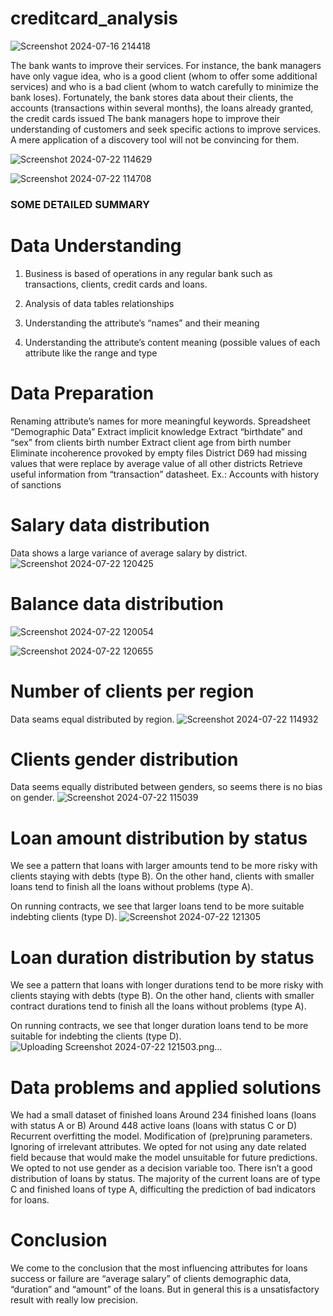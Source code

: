 # creditcard_analysis
![Screenshot 2024-07-16 214418](https://github.com/user-attachments/assets/c82322bb-7f17-4dae-9dac-54c8e0be38cf)

The bank wants to improve their services. For instance, the bank managers have only vague idea, who is a good client (whom to offer some additional services) and who is a bad client (whom to watch carefully to minimize the bank loses). Fortunately, the bank stores data about their clients, the accounts (transactions within several months), the loans already granted, the credit cards issued The bank managers hope to improve their understanding of customers and seek specific actions to improve services. A mere application of a discovery tool will not be convincing for them.


![Screenshot 2024-07-22 114629](https://github.com/user-attachments/assets/16db9a97-1611-4e54-9188-d62165fefc39)


![Screenshot 2024-07-22 114708](https://github.com/user-attachments/assets/d2549ec8-333a-43c2-a967-4cc5731ddd55)


### SOME DETAILED SUMMARY 
# Data Understanding
1. Business is based of operations in any regular bank such as transactions, clients, credit cards and loans.

2. Analysis of data tables relationships
3. Understanding the attribute’s “names” and their meaning
4. Understanding the attribute’s content meaning (possible values of each attribute like the range and type


# Data Preparation

Renaming attribute’s names for more meaningful keywords.
Spreadsheet “Demographic Data”
Extract implicit knowledge
Extract “birthdate” and “sex” from clients birth number
Extract client age from birth number
Eliminate incoherence provoked by empty files
District D69 had missing values that were replace by average value of all other districts
Retrieve useful information from “transaction” datasheet.
Ex.: Accounts with history of sanctions

#  Salary data distribution

Data shows a large variance of average salary by district.
![Screenshot 2024-07-22 120425](https://github.com/user-attachments/assets/a4053d14-076a-417b-9694-3f58c81f516a)

#  Balance data distribution 
![Screenshot 2024-07-22 120054](https://github.com/user-attachments/assets/5e254e6f-2432-48b8-9e5f-89964ec21a62)

![Screenshot 2024-07-22 120655](https://github.com/user-attachments/assets/632c42e4-2219-403d-b86f-ee725fb658fe)

# Number of clients per region

Data seams equal distributed by region.
![Screenshot 2024-07-22 114932](https://github.com/user-attachments/assets/0e3dce62-a154-4b93-abe8-0de97fb0d8d2)


# Clients gender distribution

Data seems equally distributed between genders, so seems there is no bias on gender.
![Screenshot 2024-07-22 115039](https://github.com/user-attachments/assets/e38932a1-274b-4393-aa31-1027f287fcb2)


# Loan amount distribution by status

We see a pattern that loans with larger amounts tend to be more risky with clients staying with debts (type B). On the other hand, clients with smaller loans tend to finish all the loans without problems (type A).

On running contracts, we see that larger loans tend to be more suitable indebting clients (type D).
![Screenshot 2024-07-22 121305](https://github.com/user-attachments/assets/ac0db178-cfb1-4d20-8fbc-c5a0cce0a3cd)





# Loan duration distribution by status

We see a pattern that loans with longer durations tend to be more risky with clients staying with debts (type B). On the other hand, clients with smaller contract durations tend to finish all the loans without problems (type A).

On running contracts, we see that longer duration loans tend to be more suitable for indebting the clients (type D).
![Uploading Screenshot 2024-07-22 121503.png…]()



# Data problems and applied solutions

We had a small dataset of finished loans 
Around 234 finished loans (loans with status A or B)
Around 448 active loans (loans with status C or D)
Recurrent overfitting the model.
Modification of (pre)pruning parameters.
Ignoring of irrelevant attributes.
We opted for not using any date related field because that would make the model unsuitable for future predictions.
We opted to not use gender as a decision variable too.
There isn’t a good distribution of loans by status.
The majority of the current loans are of type C and finished loans of type A, difficulting the prediction of bad indicators for loans.

# Conclusion

We come to the conclusion that the most influencing attributes for loans success or failure are “average salary” of clients demographic data, “duration” and “amount” of the loans.
But in general this is a unsatisfactory result with really low precision.













